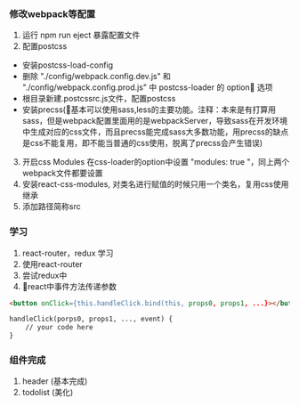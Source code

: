 ### 修改webpack等配置
1. 运行 npm run eject 暴露配置文件
2. 配置postcss
* 安装postcss-load-config
* 删除 "./config/webpack.config.dev.js" 和 "./config/webpack.config.prod.js" 中 postcss-loader 的 option 选项
* 根目录新建.postcssrc.js文件，配置postcss
* 安装precss(基本可以使用sass,less的主要功能。注释：本来是有打算用sass，但是webpack配置里面用的是webpackServer，导致sass在开发环境中生成对应的css文件，而且precss能完成sass大多数功能，用precss的缺点是css不能复用，即不能当普通的css使用，脱离了precss会产生错误)
3. 开启css Modules 在css-loader的option中设置 "modules:  true "，同上两个webpack文件都要设置
4. 安装react-css-modules, 对类名进行赋值的时候只用一个类名，复用css使用继承
5. 添加路径简称src

### 学习
1. react-router，redux 学习
2. 使用react-router
3. 尝试redux中
4. react中事件方法传递参数
```html
<button onClick={this.handleClick.bind(this, props0, props1, ...}></button>

handleClick(porps0, props1, ..., event) {
    // your code here
}
```

### 组件完成
1. header (基本完成)
2. todolist (美化)
